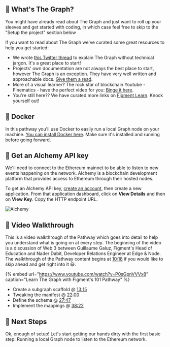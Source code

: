 ## 🤔 What's The Graph?

You might have already read about The Graph and just want to roll up your sleeves and get started with coding, in which case feel free to skip to the "Setup the project" section below

If you want to read about The Graph we've curated some great resources to help you get started:

- We wrote [this Twitter thread](https://twitter.com/sprngtheory/status/1425137466789486592) to explain The Graph without technical jargon. It's a great place to start!
- Projects' own documentation are not always the best place to start, however The Graph is an exception. They have very well written and approachable docs. [Give them a read](https://thegraph.com/docs/about/introduction).
- More of a visual learner? The rock star of blockchain Youtube - Finematics - have the perfect video for you: [Binge it here](https://www.youtube.com/watch?v=7gC7xJ_98r8).
- You're still here?? We have curated more links on [Figment Learn](https://learn.figment.io/protocols/thegraph). Knock yourself out!

## 🐳 Docker

In this pathway you'll use Docker to easily run a local Graph node on your machine. [You can install Docker here](https://www.docker.com). Make sure it's installed and running before going forward.

## 🔑 Get an Alchemy API key

We'll need to connect to the Ethereum mainnet to be able to listen to new events happening on the network. Alchemy is a blockchain development platform that provides access to Ethereum through their hosted nodes.

To get an Alchemy API key, [create an account](https://www.alchemy.com/), then create a new application. From that application dashboard, click on **View Details** and then on **View Key**. Copy the HTTP endpoint URL.

![Alchemy](https://raw.githubusercontent.com/figment-networks/learn-tutorials/master/assets/the-graph/alchemy-view-api-key.png/alchemy-view-api-key.png)

## 🎥 Video Walkthrough

This is a video walkthrough of the Pathway which goes into detail to help you understand what is going on at every step.
The beginning of the video is a discussion of Web 3 between Guillaume Galuz, Figment's Head of Education and Nader Dabit, Developer Relations Engineer at Edge & Node. The walkthrough of the Pathway content begins at [10:18](https://www.youtube.com/watch?v=P0sGpnVVVx8?t=621) if you would like to skip ahead and get right into it 😃.

{% embed url="https://www.youtube.com/watch?v=P0sGpnVVVx8" caption="Learn The Graph with Figment's 101 Pathway" %}

- Create a subgraph scaffold @ [13:15](https://youtu.be/P0sGpnVVVx8?t=791)
- Tweaking the manifest @ [22:00](https://youtu.be/P0sGpnVVVx8?t=1320)
- Define the schema @ [27:47](https://youtu.be/P0sGpnVVVx8?t=1667)
- Implement the mappings @ [38:22](https://youtu.be/P0sGpnVVVx8?t=2297)

## 👣 Next Steps

Ok, enough of setup! Let's start getting our hands dirty with the first basic step: Running a local Graph node to listen to the Ethereum network.
